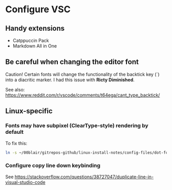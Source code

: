 # Configure VSC

## Handy extensions

- Catppuccin Pack
- Markdown All in One

## Be careful when changing the editor font

Caution! Certain fonts will change the functionality of the backtick key (`) into a diacritic marker. I had this issue with **Ricty Diminished**.

See also: https://www.reddit.com/r/vscode/comments/t64ega/cant_type_backtick/

## Linux-specific

### Fonts may have subpixel (ClearType-style) rendering by default

To fix this:

```bash
ln -s ~/00blair/gitrepos-github/linux-install-notes/config-files/dot-fonts.conf ~/.fonts.conf
```

### Configure copy line down keybinding

See https://stackoverflow.com/questions/38727047/duplicate-line-in-visual-studio-code
